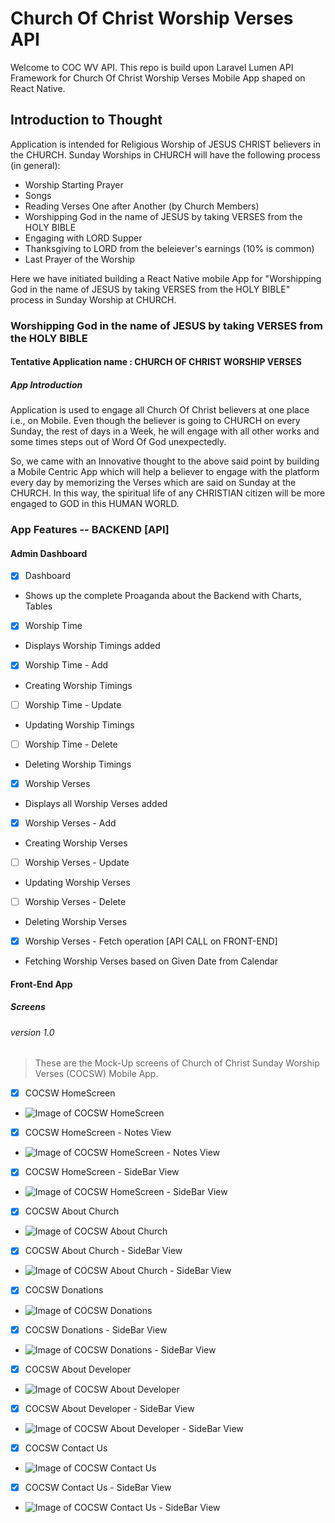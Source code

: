 # Church Of Christ Worship Verses API
Welcome to COC WV API. This repo is build upon Laravel Lumen API Framework for Church Of Christ Worship Verses Mobile App shaped on React Native.

## Introduction to Thought
Application is intended for Religious Worship of JESUS CHRIST believers in the CHURCH. Sunday Worships in CHURCH will have the following process (in general):
- Worship Starting Prayer
- Songs
- Reading Verses One after Another (by Church Members)
- Worshipping God in the name of JESUS by taking VERSES from the HOLY BIBLE
- Engaging with LORD Supper
- Thanksgiving to LORD from the beleiever's earnings (10% is common)
- Last Prayer of the Worship

Here we have initiated building a React Native mobile App for "Worshipping God in the name of JESUS by taking VERSES from the HOLY BIBLE" process in Sunday Worship at CHURCH.

### Worshipping God in the name of JESUS by taking VERSES from the HOLY BIBLE

#### Tentative Application name : CHURCH OF CHRIST WORSHIP VERSES

##### App Introduction

Application is used to engage all Church Of Christ believers at one place i.e., on Mobile. Even though the believer is going to CHURCH on every Sunday, the rest of days in a Week, he will engage with all other works and some times steps out of Word Of God unexpectedly.

So, we came with an Innovative thought to the above said point by building a Mobile Centric App which will help a believer to engage with the platform every day by memorizing the Verses which are said on Sunday at the CHURCH. In this way, the spiritual life of any CHRISTIAN citizen will be more engaged to GOD in this HUMAN WORLD.

### App Features -- BACKEND [API]
#### Admin Dashboard

- [x] Dashboard

- Shows up the complete Proaganda about the Backend with Charts, Tables

- [x] Worship Time

- Displays Worship Timings added

- [x] Worship Time - Add

- Creating Worship Timings

- [ ] Worship Time - Update

- Updating Worship Timings

- [ ] Worship Time - Delete

- Deleting Worship Timings

- [x] Worship Verses

- Displays all Worship Verses added

- [x] Worship Verses - Add

- Creating Worship Verses

- [ ] Worship Verses - Update

- Updating Worship Verses

- [ ] Worship Verses - Delete

- Deleting Worship Verses

- [x] Worship Verses - Fetch operation [API CALL on FRONT-END]

- Fetching Worship Verses based on Given Date from Calendar

#### Front-End App
##### Screens
###### version 1.0
> These are the Mock-Up screens of Church of Christ Sunday Worship Verses (COCSW) Mobile App.

- [x] COCSW HomeScreen

- ![Image of COCSW HomeScreen](https://res.cloudinary.com/watermelon-apps-rjct/image/upload/v1554442439/Screenshot-2019-4-5_COC_SW_Fluid_UI.png)

- [x] COCSW HomeScreen - Notes View

- ![Image of COCSW HomeScreen - Notes View](https://res.cloudinary.com/watermelon-apps-rjct/image/upload/v1554443269/Screenshot-2019-4-5_COC_SW_Fluid_UI_1.png)

- [x] COCSW HomeScreen - SideBar View

- ![Image of COCSW HomeScreen - SideBar View](https://res.cloudinary.com/watermelon-apps-rjct/image/upload/v1554444685/Screenshot-2019-4-5_COC_SW_Fluid_UI_2.png)

- [x] COCSW About Church

- ![Image of COCSW About Church](https://res.cloudinary.com/watermelon-apps-rjct/image/upload/v1554450439/Screenshot-2019-4-5_COC_SW_Fluid_UI_3.png)

- [x] COCSW About Church - SideBar View

- ![Image of COCSW About Church - SideBar View](https://res.cloudinary.com/watermelon-apps-rjct/image/upload/v1554450548/Screenshot-2019-4-5_COC_SW_Fluid_UI_4.png)

- [x] COCSW Donations

- ![Image of COCSW Donations](https://res.cloudinary.com/watermelon-apps-rjct/image/upload/v1554450616/Screenshot-2019-4-5_COC_SW_Fluid_UI_5.png)

- [x] COCSW Donations - SideBar View

- ![Image of COCSW Donations - SideBar View](https://res.cloudinary.com/watermelon-apps-rjct/image/upload/v1554450758/Screenshot-2019-4-5_COC_SW_Fluid_UI_6.png)

- [x] COCSW About Developer

- ![Image of COCSW About Developer](https://res.cloudinary.com/watermelon-apps-rjct/image/upload/v1554450822/Screenshot-2019-4-5_COC_SW_Fluid_UI_7.png)

- [x] COCSW About Developer - SideBar View

- ![Image of COCSW About Developer - SideBar View](https://res.cloudinary.com/watermelon-apps-rjct/image/upload/v1554450876/Screenshot-2019-4-5_COC_SW_Fluid_UI_8.png)

- [x] COCSW Contact Us

- ![Image of COCSW Contact Us](https://res.cloudinary.com/watermelon-apps-rjct/image/upload/v1554451180/Screenshot-2019-4-5_COC_SW_Fluid_UI_9.png)

- [x] COCSW Contact Us - SideBar View

- ![Image of COCSW Contact Us - SideBar View](https://res.cloudinary.com/watermelon-apps-rjct/image/upload/v1554451236/Screenshot-2019-4-5_COC_SW_Fluid_UI_10.png)


